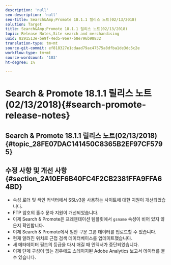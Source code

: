 ```yaml
---
description: 'null'
seo-description: 'null'
seo-title: Search&Amp;Promote 18.1.1 릴리스 노트(02/13/2018)
solution: Target
title: Search&Amp;Promote 18.1.1 릴리스 노트(02/13/2018)
topic: Release Notes,Site search and merchandising
uuid: 8291513e-be9f-4ed5-96e7-b8e796b98832
translation-type: tm+mt
source-git-commit: ef818327e1cdaad79ac47575a8dfba1de3dc5c2e
workflow-type: tm+mt
source-wordcount: '103'
ht-degree: 1%

---
```



# Search &amp; Promote 18.1.1 릴리스 노트(02/13/2018){#search-promote-release-notes}

## Search &amp; Promote 18.1.1 릴리스 노트(02/13/2018) {#topic_28FE07DAC141450C8365B2EF97CF5795}

## 수정 사항 및 개선 사항 {#section_2A10EF6B40FC4F2CB2381FFA9FFA64BD}

* 속성 로더 및 색인 커넥터에서 SSLv3을 사용하는 사이트에 대한 지원이 개선되었습니다.
* FTP 암호의 홀수 문자 지원이 개선되었습니다.
* 이제 Search &amp; Promote은 프레젠테이션 템플릿에서 `gsname` 속성이 비어 있지 않은지 확인합니다.
* 이제 Search &amp; Promote에서 일반 구문 그룹 데이터를 업로드할 수 있습니다.
* 현재 알려진 위치로 근접 검색 데이터베이스를 업데이트했습니다.
* 새 메타데이터 필드의 등급을 다시 매길 때 인덱서가 중단되었습니다.
* 이제 단계 구성이 없는 경우에도 스테이지된 Adobe Analytics 보고서 데이터를 볼 수 있습니다.

